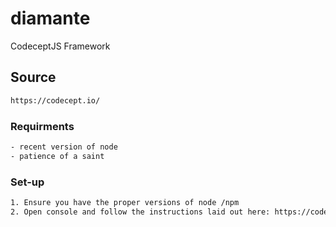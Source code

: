 # diamante

CodeceptJS Framework

## Source

```bash
https://codecept.io/
```

### Requirments

```bash
- recent version of node
- patience of a saint
```

### Set-up

```bash
1. Ensure you have the proper versions of node /npm
2. Open console and follow the instructions laid out here: https://codecept.io/quickstart 
```
